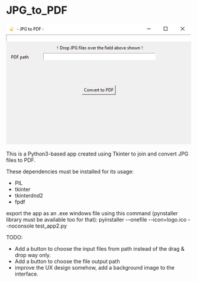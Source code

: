 # JPG_to_PDF

![screenshot](https://github.com/jadvani/JPG_to_PDF/blob/main/img/screenshot_app.png)
 
 
This is a Python3-based app created using Tkinter to join and convert JPG files to PDF.

These dependencies must be installed for its usage:

* PIL
* tkinter
* tkinterdnd2
* fpdf

 
 export the app as an .exe windows file using this command (pynstaller library must be available too for that):
pyinstaller --onefile --icon=logo.ico --noconsole test_app2.py


TODO:

* Add a button to choose the input files from path instead of the drag & drop way only.
* Add a button to choose the file output path
* improve the UX design somehow, add a background image to the interface.

